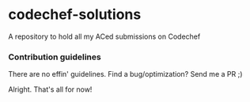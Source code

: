 # codechef-solutions

A repository to hold all my ACed submissions on Codechef

### Contribution guidelines

There are no effin' guidelines. Find a bug/optimization? Send me a PR ;)

Alright. That's all for now!
